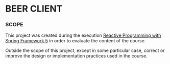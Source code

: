 # BEER CLIENT

### SCOPE

This project was created during the execution [Reactive Programming with Spring Framework 5](https://www.udemy.com/course/reactive-programming-with-spring-framework-5/) 
in order to evaluate the content of the course.

Outside the scope of this project, except in some particular case, correct or improve the design or implementation practices used in the course.